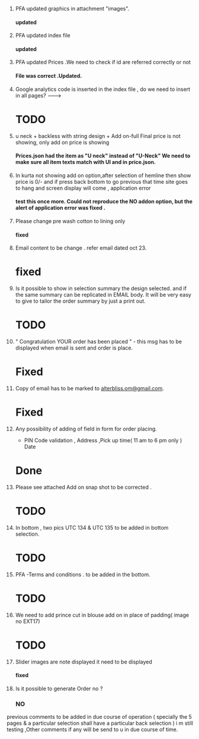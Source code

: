 1. PFA updated graphics in attachment "images". 
	####  updated
2. PFA updated index file 
	#### updated
2. PFA updated Prices .We need to check if id are referred correctly or not 
	####  File was correct .Updated.
4. Google analytics code is inserted in the index file , do we need to insert in all pages? --->
	# TODO
5. u neck + backless with string design + Add on-full Final price is not showing, only add on price is showing 
    #### Prices.json had the item as  "U neck" instead of "U-Neck"  We need to make sure all item texts match with UI and in price.json. 

6. In kurta not showing add on option,after selection of hemline then show price is 0/- and if press back bottom to go previous that time site goes to hang and screen display will come , application error  
    #### test this once  more. Could not reproduce the NO addon option, but the alert of application error was fixed .

7. Please change pre wash cotton to lining only
    #### fixed

8. Email content to be change . refer email dated oct 23.
	# fixed

9. Is it possible to show in selection summary the design selected. and if the same summary can be replicated in EMAIL body.
 It will be very easy to give to tailor the order summary by just a print out.

 	# TODO

10. " Congratulation YOUR order has been placed " - this msg has to be displayed when email is sent and order is place.

	# Fixed

11. Copy of email has to be marked to alterbliss.om@gmail.com.
	# Fixed

12. Any possibility of adding of field in form for order placing. 
   	- PIN Code validation , Address ,Pick up time( 11 am to 6 pm only ) Date
    # Done

13. Please see attached Add on snap shot to be corrected .
	# TODO

14. In bottom , two pics UTC 134 & UTC 135 to be added in bottom selection.
	# TODO

15. PFA -Terms and conditions . to be added in the bottom.
	# TODO

16. We need to add prince cut in blouse add on in place of padding( image no EXT17)
	# TODO

17. Slider images are note displayed it need to be displayed
	#### fixed

18. Is it possible to generate Order no ?
	### NO

previous comments to be added in due course of operation ( specially the 5 pages & a particular selection shall have a particular back selection ) 
i m still testing ,Other comments  if any will be send to u in due course of time.